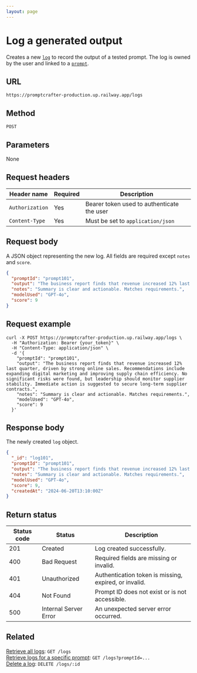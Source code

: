 ```yaml
---
layout: page
---
```


# Log a generated output

Creates a new [`log`](../resources/log.md) to record the output of a tested prompt. The log is owned by the user and linked to a [`prompt`](../resources/prompt.md).

## URL

```text
https://promptcrafter-production.up.railway.app/logs
```

## Method

`POST`

## Parameters

None

## Request headers

| Header name     | Required | Description                                |
|-----------------|----------|--------------------------------------------|
| `Authorization` | Yes      | Bearer token used to authenticate the user |
| `Content-Type`  | Yes      | Must be set to `application/json`          |

## Request body

A JSON object representing the new log. All fields are required except `notes` and `score`.

```json
{
  "promptId": "prompt101",
  "output": "The business report finds that revenue increased 12% last quarter, driven by strong online sales. Recommendations include expanding digital marketing and improving supply chain efficiency. No significant risks were found, but leadership should monitor supplier stability. Immediate action is suggested to secure long-term supplier contracts.",
  "notes": "Summary is clear and actionable. Matches requirements.",
  "modelUsed": "GPT-4o",
  "score": 9
}
```

## Request example

```shell
curl -X POST https://promptcrafter-production.up.railway.app/logs \
  -H "Authorization: Bearer {your_token}" \
  -H "Content-Type: application/json" \
  -d '{
    "promptId": "prompt101",
    "output": "The business report finds that revenue increased 12% last quarter, driven by strong online sales. Recommendations include expanding digital marketing and improving supply chain efficiency. No significant risks were found, but leadership should monitor supplier stability. Immediate action is suggested to secure long-term supplier contracts.",
    "notes": "Summary is clear and actionable. Matches requirements.",
    "modelUsed": "GPT-4o",
    "score": 9
  }'
```

## Response body

The newly created `log` object.

```json
{
  "_id": "log101",
  "promptId": "prompt101",
  "output": "The business report finds that revenue increased 12% last quarter, driven by strong online sales. Recommendations include expanding digital marketing and improving supply chain efficiency. No significant risks were found, but leadership should monitor supplier stability. Immediate action is suggested to secure long-term supplier contracts.",
  "notes": "Summary is clear and actionable. Matches requirements.",
  "modelUsed": "GPT-4o",
  "score": 9,
  "createdAt": "2024-06-20T13:10:00Z"
}
```

## Return status

| Status code | Status                 | Description                                           |
|-------------|------------------------|-------------------------------------------------------|
| 201         | Created                | Log created successfully.                             |
| 400         | Bad Request            | Required fields are missing or invalid.               |
| 401         | Unauthorized           | Authentication token is missing, expired, or invalid. |
| 404         | Not Found              | Prompt ID does not exist or is not accessible.        |
| 500         | Internal Server Error  | An unexpected server error occurred.                  |

## Related

[Retrieve all logs](get-logs.md): `GET /logs`  
[Retrieve logs for a specific prompt](get-logs-by-prompt.md): `GET /logs?promptId=...`  
[Delete a log](delete-logs-id.md): `DELETE /logs/:id`
